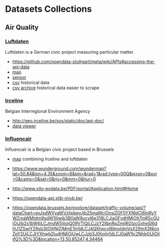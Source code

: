 # Datasets Collections
## Air Quality
### [Luftdaten](http://www.luftdaten.info)
Luftdaten is a German civic project measuring particular matter.
- https://github.com/opendata-stuttgart/meta/wiki/APIs#accessing-the-api-data
- [map](http://maps.luftdaten.info/#12/50.8410/4.3593)
- [sensor](http://luftdaten.info/feinstaubsensor-bauen/)
- [csv](https://www.madavi.de/sensor/csvfiles.php) historical data
- [csv archive](https://archive.luftdaten.info/) historical data easier to scrape
### [Irceline](http://www.irceline.be/)
Belgian Interregional Environment Agency
- http://geo.irceline.be/sos/static/doc/api-doc/
- [data viewer](http://viewer.irceline.be/#map)
### [Influencair](http://influencair.be/)
Influencair is a Belgian civic project based in Brussels
- [map](http://irceline-luftdatenmap-bef46069.c954d1ca.svc.dockerapp.io/) combining Irceline and luftdaten

- https://www.wunderground.com/wundermap?lat=50.84&lon=4.35&zoom=8&pin=&rad=1&rad.type=00Q&wxsn=0&svr=0&cams=0&sat=0&riv=0&mm=0&hur=0
- http://www.vito-eodata.be/PDF/portal/Application.html#Home
- https://opendata-api.stib-mivb.be/
- https://opendata.brussels.be/explore/dataset/traffic-volume/api/?dataChart=eyJxdWVyaWVzIjpbeyJjb25maWciOnsiZGF0YXNldCI6InRyYWZmaWMtdm9sdW1lIiwib3B0aW9ucyI6e319LCJjaGFydHMiOlt7InR5cGUiOiJjb2x1bW4iLCJmdW5jIjoiQ09VTlQiLCJzY2llbnRpZmljRGlzcGxheSI6dHJ1ZSwiY29sb3IiOiIjNjZjMmE1In1dLCJ4QXhpcyI6ImxldmVsX29mX3NlcnZpY2UiLCJtYXhwb2ludHMiOjUwLCJzb3J0IjoiIn1dLCJ0aW1lc2NhbGUiOiIifQ%3D%3D&location=13,50.85247,4.34464
